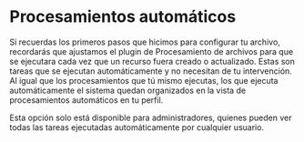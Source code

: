 # Procesamientos automáticos

Si recuerdas los primeros pasos que hicimos para configurar tu archivo, recordarás que ajustamos el plugin de Procesamiento de archivos para que se ejecutara cada vez que un recurso fuera creado o actualizado. Estas son tareas que se ejecutan automáticamente y no necesitan de tu intervención. Al igual que los procesamientos que tú mismo ejecutas, los que ejecuta automáticamente el sistema quedan organizados en la vista de procesamientos automáticos en tu perfil.



Esta opción solo está disponible para administradores, quienes pueden ver todas las tareas ejecutadas automáticamente por cualquier usuario.